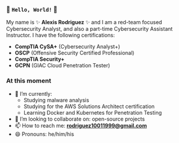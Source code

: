 ### 👋 `Hello, World!` 👋

My name is ✨ **Alexis Rodriguez** ✨ and I am a red-team focused Cybersecurity Analyst, and also a part-time Cybersecurity Assistant Instructor. I have the following certifications:
- **CompTIA CySA+** (Cybersecurity Analyst+)
- **OSCP** (Offensive Security Certified Professional)
- **CompTIA Security+**
- **GCPN** (GIAC Cloud Penetration Tester)

### At this moment
- 🌱 I’m currently:
  - Studying malware analysis
  - Studying for the AWS Solutions Architect certification
  - Learning Docker and Kubernetes for Penetration Testing
- 👯 I’m looking to collaborate on: open-source projects
- 📫 How to reach me: **rodriguez10011999@gmail.com**
- 😄 Pronouns: he/him/his
